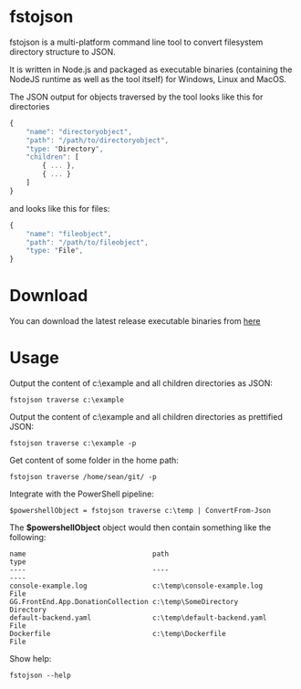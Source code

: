 # fstojson

fstojson is a multi-platform command line tool to convert filesystem directory structure to JSON.

It is written in Node.js and packaged as executable binaries (containing the NodeJS runtime as well as the tool itself) for Windows, Linux and MacOS.

The JSON output for objects traversed by the tool looks like this for directories

```javascript
{
    "name": "directoryobject",
    "path": "/path/to/directoryobject",
    "type: "Directory",
    "children": [
        { ... },
        { ... }
    ]
}
```

and looks like this for files:

```javascript
{
    "name": "fileobject",
    "path": "/path/to/fileobject",
    "type: "File",
}
```

# Download

You can download the latest release executable binaries from [here](https://github.com/Shogan/fstojson/releases)

# Usage

Output the content of c:\example and all children directories as JSON:

`fstojson traverse c:\example`

Output the content of c:\example and all children directories as prettified JSON:

`fstojson traverse c:\example -p`

Get content of some folder in the home path:

`fstojson traverse /home/sean/git/ -p`

Integrate with the PowerShell pipeline:

`$powershellObject = fstojson traverse c:\temp | ConvertFrom-Json`

The **$powershellObject** object would then contain something like the following:

```
name                               path                                       type
----                               ----                                       ----
console-example.log                c:\temp\console-example.log                File
GG.FrontEnd.App.DonationCollection c:\temp\SomeDirectory                      Directory
default-backend.yaml               c:\temp\default-backend.yaml               File
Dockerfile                         c:\temp\Dockerfile                         File
```

Show help:

`fstojson --help`
